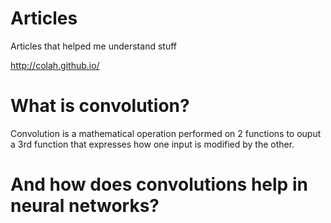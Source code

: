# Articles
Articles that helped me understand stuff


http://colah.github.io/

# What is convolution?
Convolution is a mathematical operation performed on 2 functions to ouput a 3rd function that expresses how one input is modified by the other.

# And how does convolutions help in neural networks?
